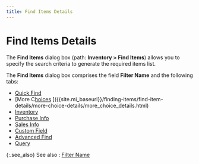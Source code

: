 ```yaml
---
title: Find Items Details
---
```


# Find Items Details


The **Find Items** dialog box (path:  **Inventory &gt; Find Items**) allows  you to specify the search criteria to generate the required items list.


The **Find Items** dialog box comprises  the field **Filter Name** and the  following tabs:

- [Quick  Find]({{site.mi_baseurl}}/finding-items/find-item-details/quick-find-details/quick_find_details.html)
- [More  C[hoices]({{site.mi_baseurl}}/finding-items/find-item-details/inventory-details/the_find_items_dialog_box_stock_info_mi.html) ]({{site.mi_baseurl}}/finding-items/find-item-details/more-choice-details/more_choice_details.html)
- [Inventory]({{site.mi_baseurl}}/finding-items/find-item-details/inventory-details/the_find_items_dialog_box_stock_info_mi.html)
- [Purchase  Info]({{site.mi_baseurl}}/finding-items/find-item-details/purchase-information/purchase_information_find_item_content.html)
- [Sales  Info]({{site.mi_baseurl}}/finding-items/find-item-details/sales-information/sales_information_find_items_content.html)
- [Custom  Field]({{site.mi_baseurl}}/finding-items/find-item-details/custom-field-details/custom_field_details_find_items_content.html)
- [Advanced  Find]({{site.mi_baseurl}}/finding-items/find-item-details/advanced-find-details/advance_find_details_find_items_content.html)
- [Query]({{site.mi_baseurl}}/finding-items/find-item-details/query-details/query_details_find_items_content.html)



{:.see_also}
See also
: [Filter Name]({{site.mi_baseurl}}/finding-items/find-item-details/filter_name_find_items.html)
